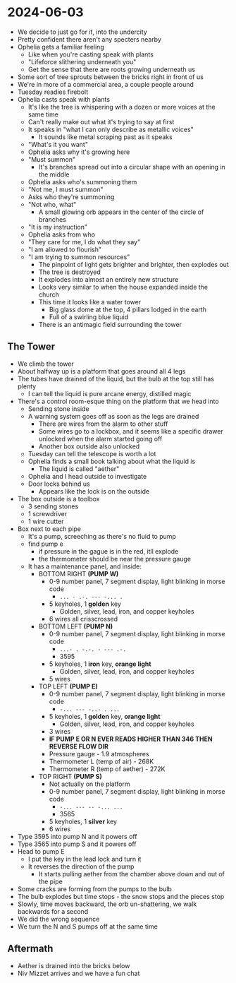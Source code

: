 # 2024-06-03

- We decide to just go for it, into the undercity
- Pretty confident there aren't any specters nearby
- Ophelia gets a familiar feeling
  - Like when you're casting speak with plants
  - "Lifeforce slithering underneath you"
  - Get the sense that there are roots growing underneath us
- Some sort of tree sprouts between the bricks right in front of us
- We're in more of a commercial area, a couple people around
- Tuesday readies firebolt
- Ophelia casts speak with plants
  - It's like the tree is whispering with a dozen or more voices at the same time
  - Can't really make out what it's trying to say at first
  - It speaks in "what I can only describe as metallic voices"
    - It sounds like metal scraping past as it speaks
  - "What's it you want"
  - Ophelia asks why it's growing here
  - "Must summon"
    - It's branches spread out into a circular shape with an opening in the middle
  - Ophelia asks who's summoning them
  - "Not me, I must summon"
  - Asks who they're summoning
  - "Not who, what"
    - A small glowing orb appears in the center of the circle of branches
  - "It is my instruction"
  - Ophelia asks from who
  - "They care for me, I do what they say"
  - "I am allowed to flourish"
  - "I am trying to summon resources"
    - The pinpoint of light gets brighter and brighter, then explodes out
    - The tree is destroyed
    - It explodes into almost an entirely new structure
    - Looks very similar to when the house expanded inside the church
    - This time it looks like a water tower
      - Big glass dome at the top, 4 pillars lodged in the earth
      - Full of a swirling blue liquid
    - There is an antimagic field surrounding the tower

## The Tower

- We climb the tower
- About halfway up is a platform that goes around all 4 legs
- The tubes have drained of the liquid, but the bulb at the top still has plenty
  - I can tell the liquid is pure arcane energy, distilled magic
- There's a control room-esque thing on the platform that we head into
  - Sending stone inside
  - A warning system goes off as soon as the legs are drained
    - There are wires from the alarm to other stuff
    - Some wires go to a lockbox, and it seems like a specific drawer unlocked when the alarm started going off
    - Another box outside also unlocked
  - Tuesday can tell the telescope is worth a lot
  - Ophelia finds a small book talking about what the liquid is
    - The liquid is called "aether"
  - Ophelia and I head outside to investigate
  - Door locks behind us
    - Appears like the lock is on the outside
- The box outside is a toolbox
  - 3 sending stones
  - 1 screwdriver
  - 1 wire cutter
- Box next to each pipe
  - It's a pump, screeching as there's no fluid to pump
  - find pump e
    - if pressure in the gague is in the red, itll explode
    - the thermometer should be near the pressure gauge
  - It has a maintenance panel, and inside:
    - BOTTOM RIGHT **(PUMP W)**
      - 0-9 number panel, 7 segment display, light blinking in morse code
        - `... - .-. --- -... .`
      - 5 keyholes, 1 **golden** key
        - Golden, silver, lead, iron, and copper keyholes
      - 6 wires all crisscrossed
    - BOTTOM LEFT **(PUMP N)**
      - 0-9 number panel, 7 segment display, light blinking in morse code
        - `...- . -.-. - --- .-.`
        - 3595
      - 5 keyholes, 1 **iron** key, **orange light**
        - Golden, silver, lead, iron, and copper keyholes
      - 5 wires
    - TOP LEFT **(PUMP E)**
      - 0-9 number panel, 7 segment display, light blinking in morse code
        - `-... --- -..- . ...`
      - 5 keyholes, 1 **golden** key, **orange light**
        - Golden, silver, lead, iron, and copper keyholes
      - 3 wires
      - **IF PUMP E OR N EVER READS HIGHER THAN 346 THEN REVERSE FLOW DIR**
      - Pressure gauge - 1.9 atmospheres
      - Thermometer L (temp of air) - 268K
      - Thermometer R (temp of aether) - 272K
    - TOP RIGHT **(PUMP S)**
      - Not actually on the platform
      - 0-9 number panel, 7 segment display, light blinking in morse code
        - `-... --- -- -... ...`
        - 3565
      - 5 keyholes, 1 **silver** key
      - 6 wires
- Type 3595 into pump N and it powers off
- Type 3565 into pump S and it powers off
- Head to pump E
  - I put the key in the lead lock and turn it
  - It reverses the direction of the pump
    - It starts pulling aether from the chamber above down and out of the pipe
- Some cracks are forming from the pumps to the bulb
- The bulb explodes but time stops - the snow stops and the pieces stop
- Slowly, time moves backward, the orb un-shattering, we walk backwards for a second
- We did the wrong sequence
- We turn the N and S pumps off at the same time

## Aftermath

- Aether is drained into the bricks below
- Niv Mizzet arrives and we have a fun chat
